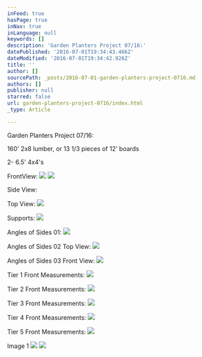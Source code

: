 ```yaml
---
inFeed: true
hasPage: true
inNav: true
inLanguage: null
keywords: []
description: 'Garden Planters Project 07/16:'
datePublished: '2016-07-01T19:34:43.466Z'
dateModified: '2016-07-01T19:34:42.926Z'
title: ''
author: []
sourcePath: _posts/2016-07-01-garden-planters-project-0716.md
authors: []
publisher: null
starred: false
url: garden-planters-project-0716/index.html
_type: Article

---
```

Garden Planters Project 07/16:

160' 2x8 lumber, or 13 1/3 pieces of 12' boards

2- 6.5' 4x4's 

FrontView:
![](https://the-grid-user-content.s3-us-west-2.amazonaws.com/c6857d59-a13d-4918-bcba-0053bedfad35.png)
![](https://imgflo.herokuapp.com/graph/vahj1ThiexotieMo/705419ba1d0b7112f1ceb44e8b16e5e4/croprotate.png?cropheight=827&cropwidth=755&degrees=0&input=https%3A%2F%2Fthe-grid-user-content.s3-us-west-2.amazonaws.com%2F29c59b4b-6807-4c4c-82e7-3b6c89cb3372.png&x=29&y=0)

Side View:

Top View:
![](https://the-grid-user-content.s3-us-west-2.amazonaws.com/a0f48805-2bfc-47c1-90fe-f48ae34f3886.png)

Supports:
![](https://the-grid-user-content.s3-us-west-2.amazonaws.com/cac83f84-0916-4da7-aa57-8983d7f6c9be.png)

Angles of Sides 01:
![](https://the-grid-user-content.s3-us-west-2.amazonaws.com/9fcb45d8-3beb-42bc-8f58-26c3fc130f7b.png)

Angles of Sides 02 Top View:
![](https://the-grid-user-content.s3-us-west-2.amazonaws.com/cf4ab52b-c926-4e20-a28a-54d7acaa05bc.png)

Angles of Sides 03 Front View:
![](https://the-grid-user-content.s3-us-west-2.amazonaws.com/95da14f1-8f2f-47db-93f9-047eaa93457b.png)

Tier 1 Front Measurements:
![](https://the-grid-user-content.s3-us-west-2.amazonaws.com/008fd46d-712b-4972-ae91-b76c24651845.png)

Tier 2 Front Measurements:
![](https://the-grid-user-content.s3-us-west-2.amazonaws.com/7f7efc91-1237-4a75-af66-68986c8e4828.png)

Tier 3 Front Measurements:
![](https://the-grid-user-content.s3-us-west-2.amazonaws.com/4cde510c-daf2-4ef7-ad5c-4ae7073842c9.png)

Tier 4 Front Measurements:
![](https://the-grid-user-content.s3-us-west-2.amazonaws.com/2d97f885-9d07-4eb7-92d8-c2d14251140c.png)

Tier 5 Front Measurements:
![](https://the-grid-user-content.s3-us-west-2.amazonaws.com/02f21e8f-8312-4e1b-92d4-52cb16e6c8a2.png)

Image 1
![](https://the-grid-user-content.s3-us-west-2.amazonaws.com/966c6e2e-7195-4320-9f23-21342456ebbc.png)
![](https://the-grid-user-content.s3-us-west-2.amazonaws.com/6381d6bf-60c7-4c08-98ea-571a8e402ccf.png)
